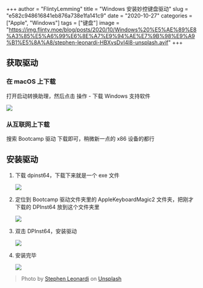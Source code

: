 +++
author = "FlintyLemming"
title = "Windows 安装妙控键盘驱动"
slug = "e582c948616841eb876a738e1fa141c9"
date = "2020-10-27"
categories = ["Apple", "Windows"]
tags = ["键盘"]
image = "https://img.flinty.moe/blog/posts/2020/10/Windows%20%E5%AE%89%E8%A3%85%E5%A6%99%E6%8E%A7%E9%94%AE%E7%9B%98%E9%A9%B1%E5%8A%A8/stephen-leonardi-HBXvsDvI4l8-unsplash.avif"
+++

## 获取驱动

### 在 macOS 上下载

打开启动转换助理，然后点击 操作 - 下载 Windows 支持软件

![](https://img.flinty.moe/blog/posts/2020/10/Windows%20%E5%AE%89%E8%A3%85%E5%A6%99%E6%8E%A7%E9%94%AE%E7%9B%98%E9%A9%B1%E5%8A%A8/Untitled.avif)

### 从互联网上下载

搜索 Bootcamp 驱动 下载即可，稍微新一点的 x86 设备的都行

## 安装驱动

1. 下载 dpinst64，下载下来就是一个 exe 文件

    ![](https://img.flinty.moe/blog/posts/2020/10/Windows%20%E5%AE%89%E8%A3%85%E5%A6%99%E6%8E%A7%E9%94%AE%E7%9B%98%E9%A9%B1%E5%8A%A8/Untitled%201.avif)

2. 定位到 Bootcamp 驱动文件夹里的 AppleKeyboardMagic2 文件夹，把刚才下载的 DPInst64 放到这个文件夹里

    ![](https://img.flinty.moe/blog/posts/2020/10/Windows%20%E5%AE%89%E8%A3%85%E5%A6%99%E6%8E%A7%E9%94%AE%E7%9B%98%E9%A9%B1%E5%8A%A8/Untitled%202.avif)

3. 双击 DPInst64，安装驱动

    ![](https://img.flinty.moe/blog/posts/2020/10/Windows%20%E5%AE%89%E8%A3%85%E5%A6%99%E6%8E%A7%E9%94%AE%E7%9B%98%E9%A9%B1%E5%8A%A8/Untitled%203.avif)

4. 安装完毕

    ![](https://img.flinty.moe/blog/posts/2020/10/Windows%20%E5%AE%89%E8%A3%85%E5%A6%99%E6%8E%A7%E9%94%AE%E7%9B%98%E9%A9%B1%E5%8A%A8/Untitled%204.avif)

> Photo by [Stephen Leonardi](https://unsplash.com/@stephenleo1982?utm_source=unsplash&utm_medium=referral&utm_content=creditCopyText) on [Unsplash](https://unsplash.com/?utm_source=unsplash&utm_medium=referral&utm_content=creditCopyText)
